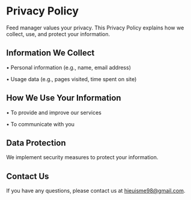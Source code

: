 # Privacy Policy

Feed manager values your privacy. This Privacy Policy explains how we collect, use, and protect your information.

## Information We Collect
•  Personal information (e.g., name, email address)

•  Usage data (e.g., pages visited, time spent on site)


## How We Use Your Information
•  To provide and improve our services

•  To communicate with you


## Data Protection
We implement security measures to protect your information.

## Contact Us
If you have any questions, please contact us at hieuisme98@gmail.com.
